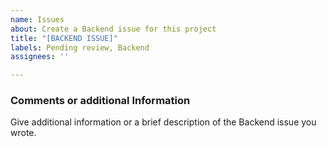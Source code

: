 ```yaml
---
name: Issues
about: Create a Backend issue for this project
title: "[BACKEND ISSUE]"
labels: Pending review, Backend
assignees: ''

---
```

### Comments or additional Information
Give additional information or a  brief description of the Backend issue you wrote.

